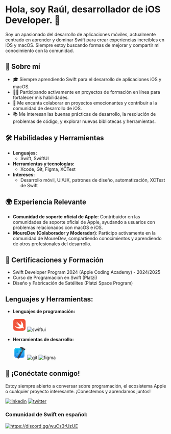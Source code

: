 # Hola, soy Raúl, desarrollador de iOS Developer. 👋

Soy un apasionado del desarrollo de aplicaciones móviles, actualmente centrado en aprender y dominar Swift para crear experiencias increíbles en iOS y macOS. Siempre estoy buscando formas de mejorar y compartir mi conocimiento con la comunidad.
## 🚀 Sobre mí
- 🎓 Siempre aprendiendo Swift para el desarrollo de aplicaciones iOS y macOS.
- 👨‍💻 Participando activamente en proyectos de formación en línea para fortalecer mis habilidades.
- 🤝 Me encanta colaborar en proyectos emocionantes y contribuir a la comunidad de desarrollo de iOS.
- 📚 Me interesan las buenas prácticas de desarrollo, la resolución de problemas de código, y explorar nuevas bibliotecas y herramientas.

## 🛠️ Habilidades y Herramientas
- **Lenguajes:**
  - Swift, SwiftUI
- **Herramientas y tecnologías:**
  - Xcode, Git, Figma, XCTest
- **Intereses:**
  - Desarrollo móvil, UI/UX, patrones de diseño, automatización, XCTest de Swift

## 🌍 Experiencia Relevante
- **Comunidad de soporte oficial de Apple**: Contribuidor en las comunidades de soporte oficial de Apple, ayudando a usuarios con problemas relacionados con macOS e iOS.
- **MoureDev (Colaborador y Moderador)**: Participo activamente en la comunidad de MoureDev, compartiendo conocimientos y aprendiendo de otros profesionales del desarrollo.

## 📜 Certificaciones y Formación
- Swift Developer Program 2024 (Apple Coding Academy) - 2024/2025
- Curso de Programación en Swift (Platzi)
- Diseño y Fabricación de Satélites (Platzi Space Program)

## Lenguajes y Herramientas:
- **Lenguajes de programación:**
  <p align="left">
    <img src="https://raw.githubusercontent.com/devicons/devicon/master/icons/swift/swift-original.svg" alt="swift" width="40" height="40"/> 
    <img src="https://developer.apple.com/assets/elements/icons/swiftui/swiftui-96x96_2x.png" alt="swiftui" width="40" height="40"/>
  </p>
- **Herramientas de desarrollo:**
  <p align="left">
    <img src="https://raw.githubusercontent.com/devicons/devicon/master/icons/xcode/xcode-original.svg" alt="xcode" width="40" height="40"/>
    <img src="https://www.vectorlogo.zone/logos/git-scm/git-scm-icon.svg" alt="git" width="40" height="40"/> 
    <img src="https://www.vectorlogo.zone/logos/figma/figma-icon.svg" alt="figma" width="40" height="40"/>
  </p>

## 🔗 ¡Conéctate conmigo!
Estoy siempre abierto a conversar sobre programación, el ecosistema Apple o cualquier proyecto interesante. ¡Conectemos y aprendamos juntos!

[![linkedin](https://img.shields.io/badge/linkedin-0A66C2?style=for-the-badge&logo=linkedin&logoColor=white)](https://www.linkedin.com/in/raulgallegoalonso/)
[![twitter](https://img.shields.io/badge/twitter-1DA1F2?style=for-the-badge&logo=twitter&logoColor=white)](https://twitter.com/kontrol_deejay)

<h3 align="left">Comunidad de Swift en español:</h3>
<p align="left">
<a href="https://discord.gg/wuCs3rUzUE" target="blank"><img align="center" src="https://raw.githubusercontent.com/rahuldkjain/github-profile-readme-generator/master/src/images/icons/Social/discord.svg" alt="https://discord.gg/wuCs3rUzUE" height="30" width="40" /></a>
</p>
